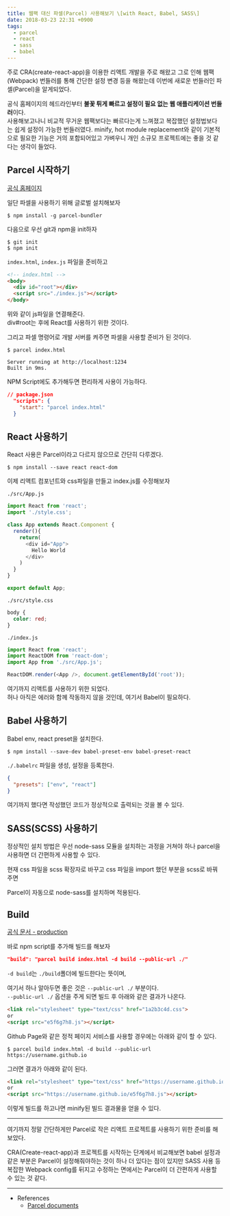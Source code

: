```yaml
---
title: 웹팩 대신 파셀(Parcel) 사용해보기 \[with React, Babel, SASS\]
date: 2018-03-23 22:31 +0900
tags:
  - parcel
  - react
  - sass
  - babel
---
```


주로 CRA(create-react-app)을 이용한 리액트 개발을 주로 해왔고 그로 인해 웹팩(Webpack) 번들러를 통해 간단한 설정 변경 등을 해왔는데 이번에 새로운 번들러인 파셀(Parcel)을 알게되었다.

공식 홈페이지의 헤드라인부터 **불꽃 튀게 빠르고 설정이 필요 없는 웹 애플리케이션 번들러**이다.  
사용해보고나니 비교적 무거운 웹팩보다는 빠르다는게 느껴졌고 복잡했던 설정법보다는 쉽게 설정이 가능한 번들러였다. minify, hot module replacement와 같이 기본적으로 필요한 기능은 거의 포함되어있고 가벼우니 개인 소규모 프로젝트에는 좋을 것 같다는 생각이 들었다.



## Parcel 시작하기

[공식 홈페이지](https://parceljs.org/)

일단 파셀을 사용하기 위해 글로벌 설치해보자
```shell
$ npm install -g parcel-bundler
```

다음으로 우선 git과 npm을 init하자
```shell
$ git init
$ npm init
```

`index.html`, `index.js` 파일을 준비하고
```html
<!-- index.html -->
<body>
  <div id="root"></div>
  <script src="./index.js"></script>
</body>
```
위와 같이 js파일을 연결해준다.  
div#root는 후에 React를 사용하기 위한 것이다.

그리고 파셀 명령어로 개발 서버를 켜주면 파셀을 사용할 준비가 된 것이다.

```shell
$ parcel index.html

Server running at http://localhost:1234
Built in 9ms.
```

NPM Script에도 추가해두면 편리하게 사용이 가능하다.
```json
// package.json
  "scripts": {
    "start": "parcel index.html"
  }
```



## React 사용하기

React 사용은 Parcel이라고 다르지 않으므로 간단히 다루겠다.

```
$ npm install --save react react-dom
```

이제 리액트 컴포넌트와 css파일을 만들고 index.js를 수정해보자

`./src/App.js`
```javascript
import React from 'react';
import './style.css';

class App extends React.Component {
  render(){
    return(
      <div id="App">
        Hello World
      </div>
    )
  }
}

export default App;
```

`./src/style.css`
```css
body {
  color: red;
}
```

`./index.js`
```javascript
import React from 'react';
import ReactDOM from 'react-dom';
import App from './src/App.js';

ReactDOM.render(<App />, document.getElementById('root'));
```

여기까지 리액트를 사용하기 위한 되었다.  
허나 아직은 에러와 함께 작동하지 않을 것인데, 여기서 Babel이 필요하다.



## Babel 사용하기

Babel env, react preset을 설치한다.

```shell
$ npm install --save-dev babel-preset-env babel-preset-react
```

`./.babelrc` 파일을 생성, 설정을 등록한다.
```json
{
  "presets": ["env", "react"]
}
```

여기까지 했다면 작성했던 코드가 정상적으로 출력되는 것을 볼 수 있다.



## SASS(SCSS) 사용하기

정상적인 설치 방법은 우선 node-sass 모듈을 설치하는 과정을 거쳐야 하나 parcel을 사용하면 더 간편하게 사용할 수 있다.

현재 css 파일을 scss 확장자로 바꾸고
css 파일을 import 했던 부분을 scss로 바꿔주면

Parcel이 자동으로 node-sass를 설치하며 적용된다.



## Build

[공식 문서 - production](https://parceljs.org/production.html)

바로 npm script를 추가해 빌드를 해보자
```json
"build": "parcel build index.html -d build --public-url ./"
```

`-d build`는 `./build`폴더에 빌드한다는 뜻이며,  

여기서 하나 알아두면 좋은 것은 `--public-url ./` 부분이다.  
`--public-url ./` 옵션을 주게 되면 빌드 후 아래와 같은 결과가 나온다.

```html
<link rel="stylesheet" type="text/css" href="1a2b3c4d.css">
or
<script src="e5f6g7h8.js"></script>
```

Github Page와 같은 정적 페이지 서비스를 사용할 경우에는 아래와 같이 할 수 있다.
```shell
$ parcel build index.html -d build --public-url https://username.github.io
```

그러면 결과가 아래와 같이 된다.
```html
<link rel="stylesheet" type="text/css" href="https://username.github.io/1a2b3c4d.css">
or
<script src="https://username.github.io/e5f6g7h8.js"></script>
```

이렇게 빌드를 하고나면 minify된 빌드 결과물을 얻을 수 있다.


---

여기까지 정말 간단하게만 Parcel로 작은 리액트 프로젝트를 사용하기 위한 준비를 해보았다. 

CRA(Create-react-app)과 프로젝트를 시작하는 단계에서 비교해보면 babel 설정과 같은 부분은 Parcel이 설정해줘야하는 것이 하나 더 있다는 점이 있지만 SASS 사용 등 복잡한 Webpack config를 뒤지고 수정하는 면에서는 Parcel이 더 간편하게 사용할 수 있는 것 같다.  

---

- References
  - [Parcel documents](https://parceljs.org/getting_started.html)
